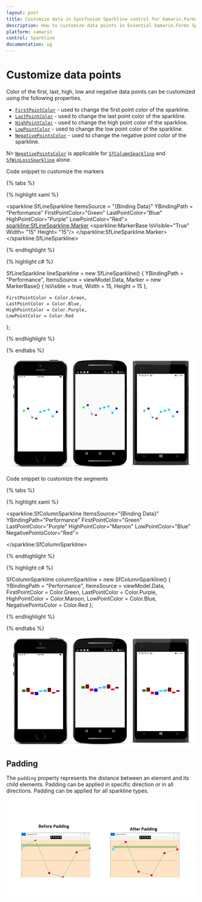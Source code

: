 ```yaml
---
layout: post
title: Customize data in Syncfusion Sparkline control for Xamarin.Forms
description: How to customize data points in Essential Xamarin.Forms Sparkline
platform: xamarin
control: Sparkline
documentation: ug
---
```


# Customize data points

Color of the first, last, high, low and negative data points can be customized using the following properties.

* [`FirstPointColor`](https://help.syncfusion.com/cr/cref_files/xamarin/Syncfusion.SfSparkline.XForms~Syncfusion.SfSparkline.XForms.SfColumnSparkline~FirstPointColor.html) - used to change the first point color of the sparkline.
* [`LastPointColor`](https://help.syncfusion.com/cr/cref_files/xamarin/Syncfusion.SfSparkline.XForms~Syncfusion.SfSparkline.XForms.SfColumnSparkline~LastPointColor.html) - used to change the last point color of the sparkline.
* [`HighPointColor`](https://help.syncfusion.com/cr/cref_files/xamarin/Syncfusion.SfSparkline.XForms~Syncfusion.SfSparkline.XForms.SfColumnSparkline~HighPointColor.html) - used to change the high point color of the sparkline.
* [`LowPointColor`](https://help.syncfusion.com/cr/cref_files/xamarin/Syncfusion.SfSparkline.XForms~Syncfusion.SfSparkline.XForms.SfColumnSparkline~LowPointColor.html) - used to change the low point color of the sparkline.
* [`NegativePointsColor`](https://help.syncfusion.com/cr/cref_files/xamarin/Syncfusion.SfSparkline.XForms~Syncfusion.SfSparkline.XForms.SfColumnSparkline~NegativePointsColor.html) - used to change the negative point color of the sparkline.

N> [`NegativePointsColor`](https://help.syncfusion.com/cr/cref_files/xamarin/Syncfusion.SfSparkline.XForms~Syncfusion.SfSparkline.XForms.SfColumnSparkline~NegativePointsColor.html) is applicable for [`SfColumnSparkline`](https://help.syncfusion.com/cr/cref_files/xamarin/Syncfusion.SfSparkline.XForms~Syncfusion.SfSparkline.XForms.SfColumnSparkline.html) and [`SfWinLossSparkline`](https://help.syncfusion.com/cr/cref_files/xamarin/Syncfusion.SfSparkline.XForms~Syncfusion.SfSparkline.XForms.SfWinLossSparkline.html) alone.

Code snippet to customize the markers

{% tabs %} 

{% highlight xaml %}

<sparkline:SfLineSparkline ItemsSource = "{Binding Data}" 
                            YBindingPath = "Performance"
                            FirstPointColor="Green"
                            LastPointColor="Blue"
                            HighPointColor="Purple"
                            LowPointColor="Red">  
    <sparkline:SfLineSparkline.Marker>
        <sparkline:MarkerBase IsVisible="True" 
                              Width= "15"
                              Height= "15"/>
    </sparkline:SfLineSparkline.Marker> 
</sparkline:SfLineSparkline>

{% endhighlight %}

{% highlight c# %}

SfLineSparkline lineSparkline = new SfLineSparkline()
{
    YBindingPath = "Performance",
    ItemsSource = viewModel.Data,
    Marker = new MarkerBase()
    {
        IsVisible = true,
        Width = 15,
        Height = 15
    },

    FirstPointColor = Color.Green,
    LastPointColor = Color.Blue,
    HighPointColor = Color.Purple,
    LowPointColor = Color.Red
};

{% endhighlight %}

{% endtabs %}

![Marker customization in Xamarin.Forms Sparkline](sparkline_images/MarkerCustomization.png)

Code snippet to customize the segments

{% tabs %} 

{% highlight xaml %}

 <sparkline:SfColumnSparkline ItemsSource="{Binding Data}" 
                              YBindingPath="Performance"
                              FirstPointColor="Green"
                              LastPointColor="Purple"
                              HighPointColor="Maroon"
                              LowPointColor="Blue"
                              NegativePointsColor="Red">    
  
</sparkline:SfColumnSparkline>

{% endhighlight %}

{% highlight c# %}

SfColumnSparkline columnSparkline = new SfColumnSparkline()
{
    YBindingPath = "Performance",
    ItemsSource = viewModel.Data,
    FirstPointColor = Color.Green,
    LastPointColor = Color.Purple,
    HighPointColor = Color.Maroon,
    LowPointColor = Color.Blue,
    NegativePointsColor = Color.Red
};

{% endhighlight %}

{% endtabs %}

![Segment customization in Xamarin.Forms Sparkline](sparkline_images/SegmentsCustomization.png)

## Padding

The `padding` property represents the distance between an element and its child elements. Padding can be applied in specific direction or in all directions. Padding can be applied for all sparkline types.

![Padding in Xamarin.Forms Sparkline](sparkline_images/PaddingSparkline.jpg)
